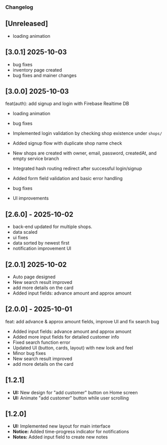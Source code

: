 ### Changelog

## [Unreleased]
- loading animation 


## [3.0.1] 2025-10-03 
- bug fixes 
- inventory page created 
- bug fixes and mainer changes

## [3.0.0] 2025-10-03
feat(auth): add signup and login with Firebase Realtime DB

- loading animation 
- bug fixes
- Implemented login validation by checking shop existence under `shops/`
- Added signup flow with duplicate shop name check
- New shops are created with owner, email, password, createdAt, and empty service branch
- Integrated hash routing redirect after successful login/signup
- Added form field validation and basic error handling

- bug fixes
- UI improvements 

## [2.6.0] - 2025-10-02
- back-end updated for multiple shops.
- data scaled 
- ui fixes
- data sorted by newest first 
- notification improvement UI

## [2.0.1] 2025-10-02
- Auto page designed
- New search result improved
- add more details on the card
- Added input fields: advance amount and approx amount

## [2.0.0] - 2025-10-01
 feat: add advance & approx amount fields, improve UI and fix search bug

- Added input fields: advance amount and approx amount
- Added more input fields for detailed customer info
- Fixed search function error
- Updated UI (button, cards, layout) with new look and feel
- Minor bug fixes
- New search result improved
- add more details on the card

## [1.2.1]
- **UI:** New design for "add customer" button on Home screen
- **UI:** Animate "add customer" button while user scrolling

## [1.2.0]
- **UI:** Implemented new layout for main interface
- **Notice:** Added time-progress indicator for notifications
- **Notes:** Added input field to create new notes